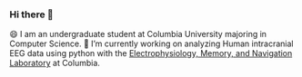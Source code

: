 ### Hi there 👋

😄 I am an undergraduate student at Columbia University majoring in Computer Science.
🔭 I’m currently working on analyzing Human intracranial EEG data using python with the [Electrophysiology, Memory, and Navigation Laboratory](http://orion.bme.columbia.edu/jacobs/) at Columbia.


<!--
**shaigoldman/shaigoldman** is a ✨ _special_ ✨ repository because its `README.md` (this file) appears on your GitHub profile.

Here are some ideas to get you started:

- 🔭 I’m currently working on ...
- 🌱 I’m currently learning ...
- 👯 I’m looking to collaborate on ...
- 🤔 I’m looking for help with ...
- 💬 Ask me about ...
- 📫 How to reach me: ...
- 😄 Pronouns: ...
- ⚡ Fun fact: ...
-->

